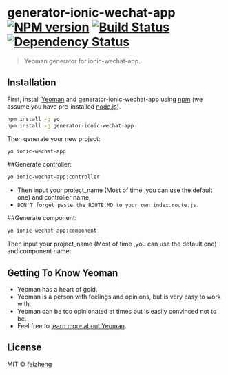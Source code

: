 # generator-ionic-wechat-app [![NPM version][npm-image]][npm-url] [![Build Status][travis-image]][travis-url] [![Dependency Status][daviddm-image]][daviddm-url]
> Yeoman generator for ionic-wechat-app.

## Installation

First, install [Yeoman](http://yeoman.io) and generator-ionic-wechat-app using [npm](https://www.npmjs.com/) (we assume you have pre-installed [node.js](https://nodejs.org/)).

```bash
npm install -g yo
npm install -g generator-ionic-wechat-app
```

Then generate your new project:

```bash
yo ionic-wechat-app
```

##Generate controller:
```bash
yo ionic-wechat-app:controller
```
+ Then input your project_name (Most of time ,you can use the default one) and controller name;
+ `DON'T forget paste the ROUTE.MD to your own index.route.js.`


##Generate component:
```bash
yo ionic-wechat-app:component
```
Then input your project_name (Most of time ,you can use the default one) and component name;


## Getting To Know Yeoman

 * Yeoman has a heart of gold.
 * Yeoman is a person with feelings and opinions, but is very easy to work with.
 * Yeoman can be too opinionated at times but is easily convinced not to be.
 * Feel free to [learn more about Yeoman](http://yeoman.io/).

## License

MIT © [feizheng](https://github.com/afeiship)


[npm-image]: https://badge.fury.io/js/generator-ionic-wechat-app.svg
[npm-url]: https://npmjs.org/package/generator-ionic-wechat-app
[travis-image]: https://travis-ci.org/afeiship/generator-ionic-wechat-app.svg?branch=master
[travis-url]: https://travis-ci.org/afeiship/generator-ionic-wechat-app
[daviddm-image]: https://david-dm.org/afeiship/generator-ionic-wechat-app.svg?theme=shields.io
[daviddm-url]: https://david-dm.org/afeiship/generator-ionic-wechat-app
[yeoman-docs]: http://yeoman.io/generator/actions_remote.html
[mes-fs]: https://github.com/sboudrias/mem-fs
